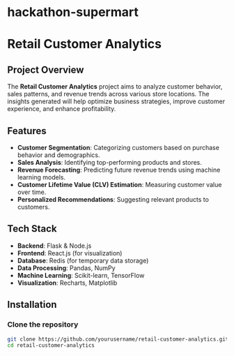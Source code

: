 ﻿# hackathon-supermart
# Retail Customer Analytics

## Project Overview
The **Retail Customer Analytics** project aims to analyze customer behavior, sales patterns, and revenue trends across various store locations. The insights generated will help optimize business strategies, improve customer experience, and enhance profitability.

## Features
- **Customer Segmentation**: Categorizing customers based on purchase behavior and demographics.
- **Sales Analysis**: Identifying top-performing products and stores.
- **Revenue Forecasting**: Predicting future revenue trends using machine learning models.
- **Customer Lifetime Value (CLV) Estimation**: Measuring customer value over time.
- **Personalized Recommendations**: Suggesting relevant products to customers.

## Tech Stack
- **Backend**: Flask & Node.js
- **Frontend**: React.js (for visualization)
- **Database**: Redis (for temporary data storage)
- **Data Processing**: Pandas, NumPy
- **Machine Learning**: Scikit-learn, TensorFlow
- **Visualization**: Recharts, Matplotlib

## Installation

### Clone the repository
```sh
git clone https://github.com/yourusername/retail-customer-analytics.git
cd retail-customer-analytics
